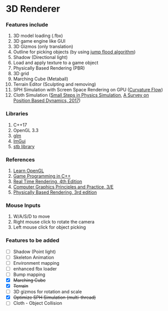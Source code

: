 # 3D Renderer

### Features include
 1. 3D model loading (.fbx)
 2. 3D game engine like GUI
 3. 3D Gizmos (only translation)
 4. Outline for picking objects (by using [jump flood algorithm](https://www.comp.nus.edu.sg/~tants/jfa.html))
 5. Shadow (Directional light)
 6. Load and apply texture to a game object
 7. Physically Based Rendering (PBR)
 8. 3D grid
 9. Marching Cube (Metaball)
 10. Terrain Editor (Sculpting and removing)
 11. SPH Simulation with Screen Space Rendering on GPU ([Curvature Flow](https://dl.acm.org/doi/10.1145/1507149.1507164))
 12. Cloth Simulation ([Small Steps in Physics Simulation](https://dl.acm.org/doi/10.1145/3309486.3340247), [A Survey on Position Based Dynamics, 2017](https://dl.acm.org/doi/10.2312/egt.20171034))

### Libraries
 1. C++17
 2. OpenGL 3.3
 3. [glm](https://github.com/g-truc/glm)
 4. [ImGui](https://github.com/ocornut/imgui)
 5. [stb library](https://github.com/nothings/stb)

### References
 1. [Learn OpenGL](learnopengl.com)
 2. [Game Programming in C++](https://www.amazon.com/Game-Programming-Creating-Games-Design/dp/0134597206)
 3. [Real Time Rendering, 4th Edition](https://www.amazon.com/Real-Time-Rendering-Fourth-Tomas-Akenine-M%C3%B6ller/dp/1138627003)
 4. [Computer Graphics Principles and Practice, 3/E](https://www.amazon.com/Computer-Graphics-Principles-Practice-3rd/dp/0321399528)
 5. [Physically Based Rendering, 3rd edition](https://www.amazon.com/Physically-Based-Rendering-Theory-Implementation/dp/0128006455)

### Mouse Inputs
 1. W/A/S/D to move
 2. Right mouse click to rotate the camera 
 3. Left mouse click for object picking
 
### Features to be added
- [ ] Shadow (Point light)
- [ ] Skeleton Animation
- [ ] Environment mapping
- [ ] enhanced fbx loader
- [ ] Bump mapping
- [X] ~~Marching Cube~~
- [X] ~~Terrain~~
- [ ] 3D gizmos for rotation and scale
- [x] ~~Optimize SPH Simulation (multi-thread)~~
- [ ] Cloth - Object Collision
